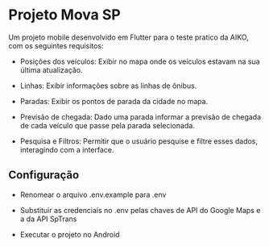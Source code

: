 # Projeto Mova SP

Um projeto mobile desenvolvido em Flutter para o teste pratico da AIKO, com os seguintes requisitos:

- Posições dos veículos: Exibir no mapa onde os veículos estavam na sua última atualização.

- Linhas: Exibir informações sobre as linhas de ônibus.

- Paradas: Exibir os pontos de parada da cidade no mapa.

- Previsão de chegada: Dado uma parada informar a previsão de chegada de cada veículo que passe pela parada selecionada.

- Pesquisa e Filtros: Permitir que o usuário pesquise e filtre esses dados, interagindo com a interface.

## Configuração

- Renomear o arquivo .env.example para .env

- Substituir as credenciais no .env pelas chaves de API do Google Maps e a da API SpTrans

- Executar o projeto no Android